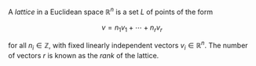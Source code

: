 A *lattice* in a Euclidean space $\mathbb{R}^n$ is a set $L$ of points of the form

$$
v = n_1 v_1 + \cdots + n_r v_r
$$

for all $n_i \in \mathbb{Z}$, with fixed linearly independent vectors $v_i \in \mathbb{R}^n$. The number of vectors $r$ is known as the *rank* of the lattice.
